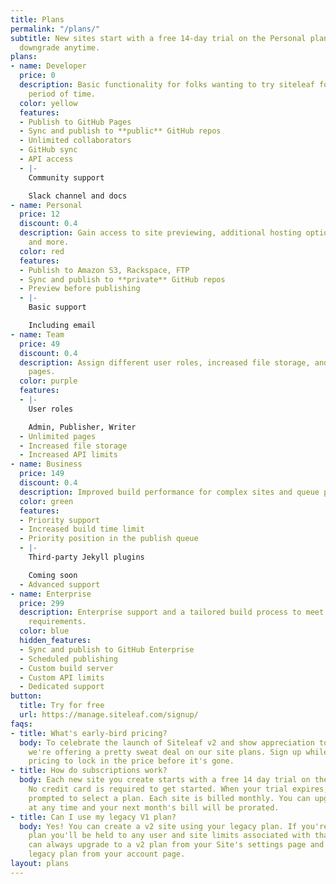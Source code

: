 ```yaml
---
title: Plans
permalink: "/plans/"
subtitle: New sites start with a free 14-day trial on the Personal plan. Upgrade or
  downgrade anytime.
plans:
- name: Developer
  price: 0
  description: Basic functionality for folks wanting to try siteleaf for an unlimited
    period of time.
  color: yellow
  features:
  - Publish to GitHub Pages
  - Sync and publish to **public** GitHub repos
  - Unlimited collaborators
  - GitHub sync
  - API access
  - |-
    Community support

    Slack channel and docs
- name: Personal
  price: 12
  discount: 0.4
  description: Gain access to site previewing, additional hosting options, support,
    and more.
  color: red
  features:
  - Publish to Amazon S3, Rackspace, FTP
  - Sync and publish to **private** GitHub repos
  - Preview before publishing
  - |-
    Basic support

    Including email
- name: Team
  price: 49
  discount: 0.4
  description: Assign different user roles, increased file storage, and unlimited
    pages.
  color: purple
  features:
  - |-
    User roles

    Admin, Publisher, Writer
  - Unlimited pages
  - Increased file storage
  - Increased API limits
- name: Business
  price: 149
  discount: 0.4
  description: Improved build performance for complex sites and queue priority.
  color: green
  features:
  - Priority support
  - Increased build time limit
  - Priority position in the publish queue
  - |-
    Third-party Jekyll plugins

    Coming soon
  - Advanced support
- name: Enterprise
  price: 299
  description: Enterprise support and a tailored build process to meet your site’s
    requirements.
  color: blue
  hidden_features:
  - Sync and publish to GitHub Enterprise
  - Scheduled publishing
  - Custom build server
  - Custom API limits
  - Dedicated support
button:
  title: Try for free
  url: https://manage.siteleaf.com/signup/
faqs:
- title: What's early-bird pricing?
  body: To celebrate the launch of Siteleaf v2 and show appreciation to early adopters,
    we're offering a pretty sweat deal on our site plans. Sign up while we have early-bird
    pricing to lock in the price before it's gone.
- title: How do subscriptions work?
  body: Each new site you create starts with a free 14 day trial on the Personal plan.
    No credit card is required to get started. When your trial expires, you'll be
    prompted to select a plan. Each site is billed monthly. You can upgrade or downgrade
    at any time and your next month's bill will be prorated.
- title: Can I use my legacy V1 plan?
  body: Yes! You can create a v2 site using your legacy plan. If you're using a legacy
    plan you'll be held to any user and site limits associated with that plan. You
    can always upgrade to a v2 plan from your Site's settings page and cancel your
    legacy plan from your account page.
layout: plans
---
```


